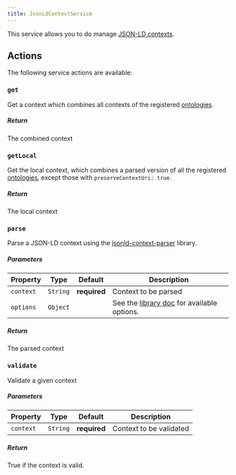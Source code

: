 ```yaml
---
title: JsonLdContextService
---
```


This service allows you to do manage [JSON-LD contexts](https://www.w3.org/TR/json-ld11/#the-context).

## Actions

The following service actions are available:

### `get`

Get a context which combines all contexts of the registered [ontologies](../ldp/ontology).

##### Return

The combined context

### `getLocal`

Get the local context, which combines a parsed version of all the registered [ontologies](../ldp/ontology), except those with `preserveContextUri: true`.

##### Return

The local context

### `parse`

Parse a JSON-LD context using the [jsonld-context-parser](https://github.com/rubensworks/jsonld-context-parser.js#parse-a-context) library.

##### Parameters

| Property  | Type     | Default      | Description                                                                                                           |
| --------- | -------- | ------------ | --------------------------------------------------------------------------------------------------------------------- |
| `context` | `String` | **required** | Context to be parsed                                                                                                  |
| `options` | `Object` |              | See the [library doc](https://github.com/rubensworks/jsonld-context-parser.js#parse-a-context) for available options. |

##### Return

The parsed context

### `validate`

Validate a given context

##### Parameters

| Property  | Type     | Default      | Description             |
| --------- | -------- | ------------ | ----------------------- |
| `context` | `String` | **required** | Context to be validated |

##### Return

True if the context is valid.
